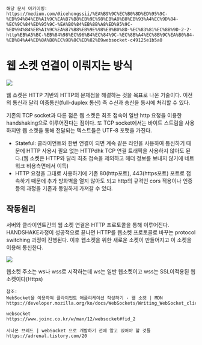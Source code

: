 ```
해당 문서 아카이빙:
https://medium.com/@icehongssii/%EA%B9%9C%EC%B0%8D%ED%95%9C-%ED%94%84%EB%A1%9C%EA%B7%B8%EB%9E%98%EB%A8%B8%EB%93%A4%EC%9D%84-%EC%9C%84%ED%95%9C-%EA%B0%84%EB%8B%A8%ED%95%9C-%ED%94%84%EB%A1%9C%EA%B7%B8%EB%9E%98%EB%B0%8D-%EC%83%81%EC%8B%9D-2-2-http%EB%A5%BC-%EB%84%98%EC%96%B4%EC%84%9C-%EC%8B%A4%EC%8B%9C%EA%B0%84-%EB%84%A4%ED%8A%B8%EC%9B%8C%ED%82%B9websocket-c49125e1b5a0
```

# 웹 소켓 연결이 이뤄지는 방식

<img src="https://miro.medium.com/max/552/1*UDwuuzptZlTpH-jJ9rDYgw.png">

웹 소켓은 HTTP 기반의 HTTP의 문제점을 해결하는 것을 목표로 나온 기술이다. 이전의 통신과 달리 이중통신(full-duplex 통신) 즉 수신과 송신을 동시에 처리할 수 있다.

기존의 TCP socket과 다른 점은 웹 소켓은 최초 접속이 일반 http 요청을 이용한 handshaking으로 이루어진다는 점이다. 또 TCP socket에서는 바이트 스트림을 사용하지만 웹 소켓을 통해 전달되는 텍스트들은 UTF-8 포맷을 가진다.

- Stateful: 클라이언트와 한번 연결이 되면 계속 같은 라인을 사용하여 통신하기 때문에 HTTP 사용시 필요 없는 HTTPdhk TCP 연결 트래픽을 사용하지 않아도 된다.(웹 소켓은 HTTP와 달리 최초 첩속을 제외하고 헤더 정보를 보내지 않기에 네트워크 비용측면에서 이득)
- HTTP 요청을 그대로 사용하기에 기존 80(http포트), 443(https포트) 포트로 접속하기 때문에 추가 방화벽을 열지 않아도 되고 http의 규격인 cors 적용이나 인증등의 과정을 기존과 동일하게 가져갈 수 있다.

## 작동원리

서버와 클라이언트간의 웹 소켓 연결은 HTTP 프로토콜을 통해 이루어진다. HANDSHAKE과정이 성공적으로 끝나면 HTTP를 웹소켓 프로토콜로 바꾸는 protocol switching 과정이 진행된다. 이후 웹소켓을 위한 새로운 소켓이 만들어지고 이 소켓을 이용해 통신한다.

<img src="https://miro.medium.com/max/552/1*hWVN-mWj8CX4ZtjhGFgEtA.png">

웹소켓 주소는 ws나 wss로 시작하는데 ws는 일반 웹소켓이고 wss는 SSL이적용된 웹소켓이다(Https)

```
참조:
WebSocket을 이용하여 클라이언트 애플리케이션 작성하기 - 웹 소켓 | MDN
https://developer.mozilla.org/ko/docs/WebSockets/Writing_WebSocket_client_applications

websocket
https://www.joinc.co.kr/w/man/12/websocket#fid_2

시나몬 브레드 | webSocket 으로 개발하기 전에 알고 있어야 할 것들
https://adrenal.tistory.com/20
```
